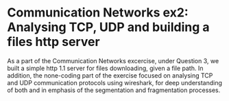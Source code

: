# Communication Networks ex2: Analysing TCP, UDP and building a files http server
As a part of the Communication Networks excercise, under Question 3, we built a simple http 1.1 server for files downloading, given a file path.
In addition, the none-coding part of the exercise focused on analysing TCP and UDP communication protocols using wireshark, for deep understanding of both and in emphasis of the segmentation and fragmentation processes. 

